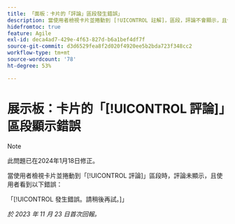 ```yaml
---
title: 「面板：卡片的「評論」區段發生錯誤」
description: 當使用者檢視卡片並捲動到 [!UICONTROL 註解]，區段，評論不會顯示，且使用者會看到一個錯誤。
hidefromtoc: true
feature: Agile
exl-id: deca4ad7-429e-4f63-827d-b6a1bef4df7f
source-git-commit: d3d6529fea8f2d020f4920ee5b2bda723f348cc2
workflow-type: tm+mt
source-wordcount: '78'
ht-degree: 53%

---
```


# 展示板：卡片的「[!UICONTROL 評論]」區段顯示錯誤

>[!NOTE]
>
>此問題已在2024年1月18日修正。

當使用者檢視卡片並捲動到「[!UICONTROL 評論]」區段時，評論未顯示，且使用者看到以下錯誤：

「[!UICONTROL 發生錯誤。請稍後再試。]」

_於 2023 年 11 月 23 日首次回報。_
